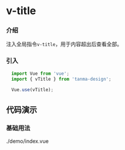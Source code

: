 # v-title

### 介绍

注入全局指令`v-title`，用于内容超出后查看全部。

### 引入

```js
  import Vue from 'vue';
  import { vTitle } from 'tanma-design';
  
  Vue.use(vTitle);
```

## 代码演示

### 基础用法

<demo-code>./demo/index.vue</demo-code>
